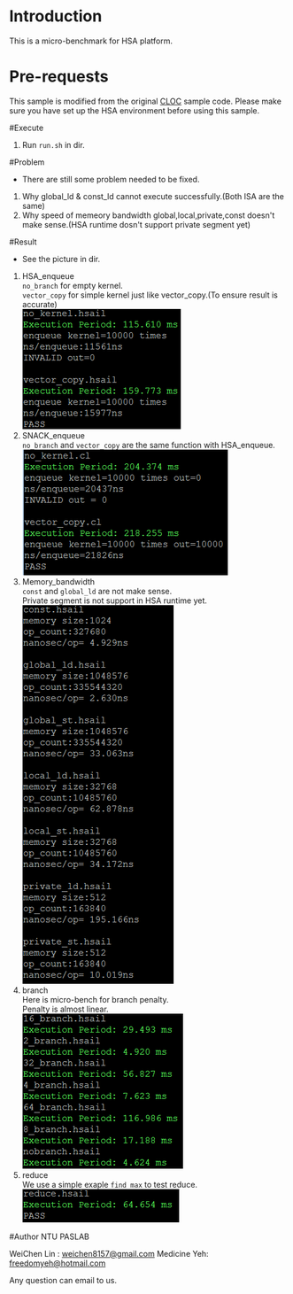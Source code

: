 # Introduction
This is a micro-benchmark for HSA platform.

# Pre-requests
This sample is modified from the original [CLOC](https://github.com/HSAFoundation/CLOC) sample code.
Please make sure you have set up the HSA environment before using this sample.

#Execute
1. Run `run.sh` in dir.

#Problem
* There are still some problem needed to be fixed.
1. Why global_ld & const_ld cannot execute successfully.(Both ISA are the same)
2. Why speed of memeory bandwidth global,local,private,const doesn't make sense.(HSA runtime dosn't support private segment yet)

#Result
* See the picture in dir. 
1. HSA_enqueue  
    `no_branch` for empty kernel.  
    `vector_copy` for simple kernel just like vector_copy.(To ensure result is accurate)  
![Sample Image](/HSA_enqueue.png?raw=true "Sample Image")  
2. SNACK_enqueue  
    `no_branch` and  `vector_copy` are the same function with HSA_enqueue.  
![Sample Image](/SNACK_enqueue.png?raw=true "Sample Image")  
3. Memory_bandwidth  
    `const` and `global_ld` are not make sense.  
    Private segment is not support in HSA runtime yet.  
![Sample Image](/mem_bandwidth.png?raw=true "Sample Image")  
4. branch  
    Here is micro-bench for branch penalty.  
    Penalty is almost linear.  
![Sample Image](/branch.png?raw=true "Sample Image")  
5. reduce  
    We use a simple exaple `find max` to test reduce.   
![Sample Image](/reduce.png?raw=true "Sample Image")  

#Author
NTU PASLAB

WeiChen Lin : weichen8157@gmail.com
Medicine Yeh: freedomyeh@hotmail.com

Any question can email to us.




